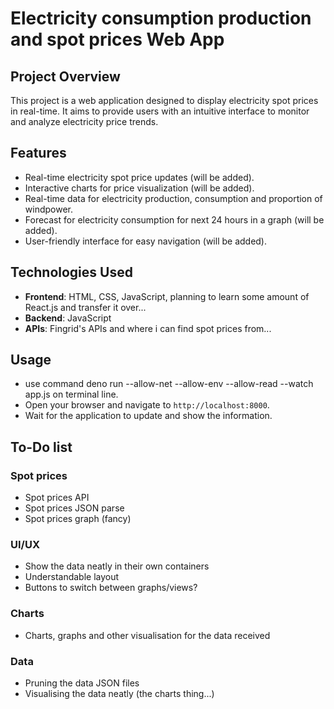 # Electricity consumption production and spot prices Web App

## Project Overview
This project is a web application designed to display electricity spot prices in real-time. It aims to provide users with an intuitive interface to monitor and analyze electricity price trends.

## Features
- Real-time electricity spot price updates (will be added).
- Interactive charts for price visualization (will be added).
- Real-time data for electricity production, consumption and proportion of windpower.
- Forecast for electricity consumption for next 24 hours in a graph (will be added).
- User-friendly interface for easy navigation (will be added).

## Technologies Used
- **Frontend**: HTML, CSS, JavaScript, planning to learn some amount of React.js and transfer it over...
- **Backend**: JavaScript
- **APIs**: Fingrid's APIs and where i can find spot prices from...

## Usage
- use command deno run --allow-net --allow-env --allow-read --watch app.js on terminal line.
- Open your browser and navigate to `http://localhost:8000`.
- Wait for the application to update and show the information.

## To-Do list

### Spot prices 
- Spot prices API
- Spot prices JSON parse
- Spot prices graph (fancy)

### UI/UX
- Show the data neatly in their own containers
- Understandable layout
- Buttons to switch between graphs/views?

### Charts
- Charts, graphs and other visualisation for the data received

### Data
- Pruning the data JSON files
- Visualising the data neatly (the charts thing...)





